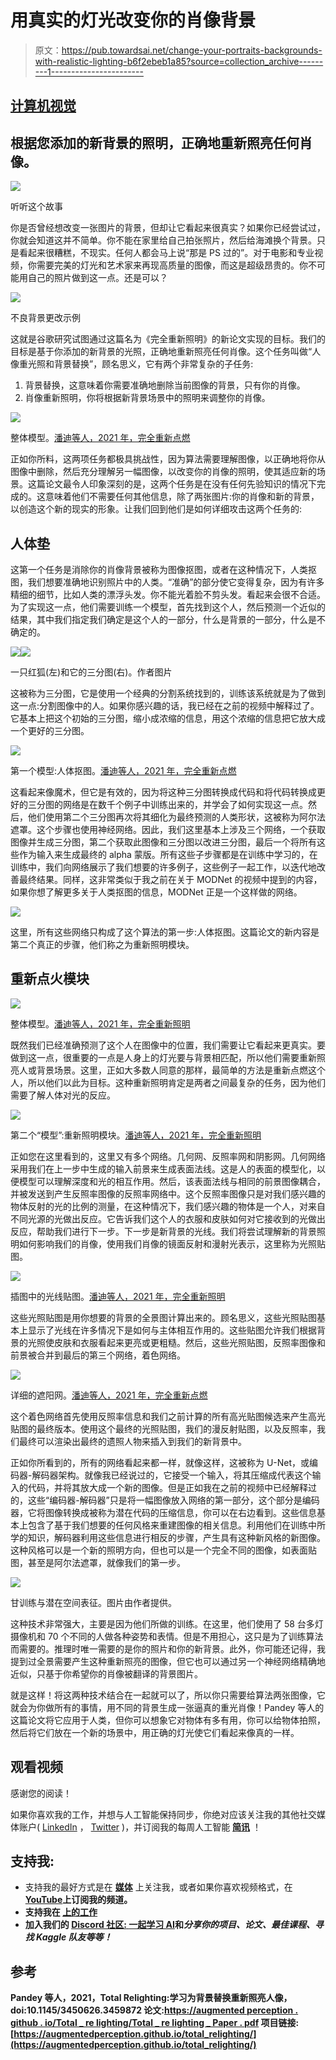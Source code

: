 # 用真实的灯光改变你的肖像背景

> 原文：<https://pub.towardsai.net/change-your-portraits-backgrounds-with-realistic-lighting-b6f2ebeb1a85?source=collection_archive---------1----------------------->

## [计算机视觉](https://towardsai.net/p/category/computer-vision)

## 根据您添加的新背景的照明，正确地重新照亮任何肖像。

![](img/06324323c35d3485e12b0896488bf56d.png)

听听这个故事

你是否曾经想改变一张图片的背景，但却让它看起来很真实？如果你已经尝试过，你就会知道这并不简单。你不能在家里给自己拍张照片，然后给海滩换个背景。只是看起来很糟糕，不现实。任何人都会马上说“那是 PS 过的”。对于电影和专业视频，你需要完美的灯光和艺术家来再现高质量的图像，而这是超级昂贵的。你不可能用自己的照片做到这一点。还是可以？

![](img/ef285edfe8339fddd5c00b5dfbe82a03.png)

不良背景更改示例

这就是谷歌研究试图通过这篇名为《完全重新照明》的新论文实现的目标。我们的目标是基于你添加的新背景的光照，正确地重新照亮任何肖像。这个任务叫做“人像重光照和背景替换”，顾名思义，它有两个非常复杂的子任务:

1.  背景替换，这意味着你需要准确地删除当前图像的背景，只有你的肖像。
2.  肖像重新照明，你将根据新背景场景中的照明来调整你的肖像。

![](img/2a32dc2e383e0e651aafbeb98961251a.png)

整体模型。[潘迪等人，2021 年，完全重新点燃](https://augmentedperception.github.io/total_relighting/)

正如你所料，这两项任务都极具挑战性，因为算法需要理解图像，以正确地将你从图像中删除，然后充分理解另一幅图像，以改变你的肖像的照明，使其适应新的场景。这篇论文最令人印象深刻的是，这两个任务是在没有任何先验知识的情况下完成的。这意味着他们不需要任何其他信息，除了两张图片:你的肖像和新的背景，以创造这个新的现实的形象。让我们回到他们是如何详细攻击这两个任务的:

## 人体垫

这第一个任务是消除你的肖像背景被称为图像抠图，或者在这种情况下，人类抠图，我们想要准确地识别照片中的人类。“准确”的部分使它变得复杂，因为有许多精细的细节，比如人类的漂浮头发。你不能光着脸不剪头发。看起来会很不合适。为了实现这一点，他们需要训练一个模型，首先找到这个人，然后预测一个近似的结果，其中我们指定我们确定是这个人的一部分，什么是背景的一部分，什么是不确定的。

![](img/3b8af9d681169b089010f2b25e595682.png)![](img/c6fc5477e075a9f378be9cec467485c8.png)

一只红狐(左)和它的三分图(右)。作者图片

这被称为三分图，它是使用一个经典的分割系统找到的，训练该系统就是为了做到这一点:分割图像中的人。如果你感兴趣的话，我已经在之前的视频中解释过了。它基本上把这个初始的三分图，缩小成浓缩的信息，用这个浓缩的信息把它放大成一个更好的三分图。

![](img/305be7a3bb1d4afa468f28868a9ae2ae.png)

第一个模型:人体抠图。[潘迪等人，2021 年，完全重新点燃](https://augmentedperception.github.io/total_relighting/)

这看起来像魔术，但它是有效的，因为将这种三分图转换成代码和将代码转换成更好的三分图的网络是在数千个例子中训练出来的，并学会了如何实现这一点。然后，他们使用第二个三分图再次将其细化为最终预测的人类形状，这被称为阿尔法遮罩。这个步骤也使用神经网络。因此，我们这里基本上涉及三个网络，一个获取图像并生成三分图，第二个获取此图像和三分图以改进三分图，最后一个将所有这些作为输入来生成最终的 alpha 蒙版。所有这些子步骤都是在训练中学习的，在训练中，我们向网络展示了我们想要的许多例子，这些例子一起工作，以迭代地改善最终结果。同样，这非常类似于我之前在关于 MODNet 的视频中提到的内容，如果你想了解更多关于人类抠图的信息，MODNet 正是一个这样做的网络。

[![](img/05be5cf3c9a3327be9f67d5ef4705504.png)](http://eepurl.com/huGLT5)

这里，所有这些网络只构成了这个算法的第一步:人体抠图。这篇论文的新内容是第二个真正的步骤，他们称之为重新照明模块。

## 重新点火模块

![](img/2a32dc2e383e0e651aafbeb98961251a.png)

整体模型。[潘迪等人，2021 年，完全重新照明](https://augmentedperception.github.io/total_relighting/)

既然我们已经准确预测了这个人在图像中的位置，我们需要让它看起来更真实。要做到这一点，很重要的一点是人身上的灯光要与背景相匹配，所以他们需要重新照亮人或背景场景。这里，正如大多数人同意的那样，最简单的方法是重新点燃这个人，所以他们以此为目标。这种重新照明肯定是两者之间最复杂的任务，因为他们需要了解人体对光的反应。

![](img/7c5d22098e8d0c92f03fa19a91a0f527.png)

第二个“模型”:重新照明模块。[潘迪等人，2021 年，完全重新照明](https://augmentedperception.github.io/total_relighting/)

正如您在这里看到的，这里又有多个网络。几何网、反照率网和阴影网。几何网络采用我们在上一步中生成的输入前景来生成表面法线。这是人的表面的模型化，以便模型可以理解深度和光的相互作用。然后，该表面法线与相同的前景图像耦合，并被发送到产生反照率图像的反照率网络中。这个反照率图像只是对我们感兴趣的物体反射的光的比例的测量，在这种情况下，我们感兴趣的物体是一个人，对来自不同光源的光做出反应。它告诉我们这个人的衣服和皮肤如何对它接收到的光做出反应，帮助我们进行下一步。下一步是新背景的光线。我们将尝试理解新的背景照明如何影响我们的肖像，使用我们肖像的镜面反射和漫射光表示，这里称为光照贴图。

![](img/8f596ae5ba926c868be6090ffe5b4ab1.png)

插图中的光线贴图。[潘迪等人，2021 年，完全重新照明](https://augmentedperception.github.io/total_relighting/)

这些光照贴图是用你想要的背景的全景图计算出来的。顾名思义，这些光照贴图基本上显示了光线在许多情况下是如何与主体相互作用的。这些贴图允许我们根据背景的光照使皮肤和衣服看起来更亮或更粗糙。然后，这些光照贴图，反照率图像和前景被合并到最后的第三个网络，着色网络。

![](img/cb0d1e529cd2396e900f50f8b2b5dd75.png)

详细的遮阳网。[潘迪等人，2021 年，完全重新点燃](https://augmentedperception.github.io/total_relighting/)

这个着色网络首先使用反照率信息和我们之前计算的所有高光贴图候选来产生高光贴图的最终版本。使用这个最终的光照贴图，我们的漫反射贴图，以及反照率，我们最终可以渲染出最终的遗照人物来插入到我们的新背景中。

正如你所看到的，所有的网络看起来都一样，就像这样，这被称为 U-Net，或编码器-解码器架构。就像我已经说过的，它接受一个输入，将其压缩成代表这个输入的代码，并将其放大成一个新的图像。但是正如我在之前的视频中已经解释过的，这些“编码器-解码器”只是将一幅图像放入网络的第一部分，这个部分是编码器，它将图像转换成被称为潜在代码的压缩信息，你可以在右边看到。这些信息基本上包含了基于我们想要的任何风格来重建图像的相关信息。利用他们在训练中所学的知识，解码器利用这些信息进行相反的步骤，产生具有这种新风格的新图像。这种风格可以是一个新的照明方向，但也可以是一个完全不同的图像，如表面贴图，甚至是阿尔法遮罩，就像我们的第一步。

![](img/fd1c15e9a8ea05391e3f8e9d5f154a98.png)

甘训练与潜在空间表征。图片由作者提供。

这种技术非常强大，主要是因为他们所做的训练。在这里，他们使用了 58 台多灯摄像机和 70 个不同的人做各种姿势和表情。但是不用担心，这只是为了训练算法而需要的。推理时唯一需要的是你的照片和你的新背景。此外，你可能还记得，我提到过全景需要产生这种重新照亮的图像，但它也可以通过另一个神经网络精确地近似，只基于你希望你的肖像被翻译的背景图片。

就是这样！将这两种技术结合在一起就可以了，所以你只需要给算法两张图像，它就会为你做所有的事情，用不同的背景生成一张逼真的重光肖像！Pandey 等人的这篇论文将它应用于人类，但你可以想象它对物体有多有用，你可以给物体拍照，然后将它们放在一个新的场景中，用正确的灯光使它们看起来像真的一样。

## 观看视频

感谢您的阅读！

如果你喜欢我的工作，并想与人工智能保持同步，你绝对应该关注我的其他社交媒体账户( [LinkedIn](https://www.linkedin.com/in/whats-ai/) ， [Twitter](https://twitter.com/Whats_AI) )，并订阅我的每周人工智能 [**简讯**](http://eepurl.com/huGLT5) ！

## 支持我:

*   支持我的最好方式是在 [**媒体**](https://medium.com/@whats-ai) 上关注我，或者如果你喜欢视频格式，在[**YouTube**](https://www.youtube.com/channel/UCUzGQrN-lyyc0BWTYoJM_Sg)**上订阅我的频道。**
*   **支持我在 [**上的工作**](https://www.patreon.com/whatsai)**
*   **加入我们的 [**Discord 社区:** **一起学习 AI**](https://discord.gg/learnaitogether)和*分享你的项目、论文、最佳课程、寻找 Kaggle 队友等等！***

## **参考**

**Pandey 等人，2021，Total Relighting:学习为背景替换重新照亮人像，doi:10.1145/3450626.3459872
**论文**:[https://augmented perception . github . io/Total _ re lighting/Total _ re lighting _ Paper . pdf](https://augmentedperception.github.io/total_relighting/total_relighting_paper.pdf)
**项目链接**:[https://augmentedperception.github.io/total_relighting/](https://augmentedperception.github.io/total_relighting/)**